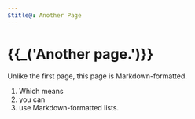 ```yaml
---
$title@: Another Page
---
```

# {{_('Another page.')}}

Unlike the first page, this page is Markdown-formatted.

1. Which means
1. you can
1. use Markdown-formatted lists.
